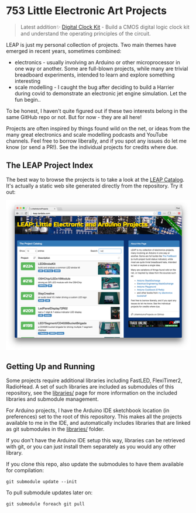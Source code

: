 # 753 Little Electronic Art Projects

> Latest addition:sparkles: [Digital Clock Kit](./Electronics101/DigitalLogic/DigitalClockKit) - Build a CMOS digital logic clock kit and understand the operating principles of the circuit.

LEAP is just my personal collection of projects.
Two main themes have emerged in recent years, sometimes combined:

* electronics - usually involving an Arduino or other microprocessor in one way or another. Some are full-blown projects, while many are trivial breadboard experiments, intended to learn and explore something interesting
* scale modelling - I caught the bug after deciding to build a Harrier during covid to demonstrate an electronic jet engine simulation. Let the fun begin..

To be honest, I haven't quite figured out if these two interests belong in the same
GitHub repo or not. But for now - they are all here!

Projects are often inspired by things found wild on the net,
or ideas from the many great electronics and scale modelling podcasts and YouTube channels.
Feel free to borrow liberally, and if you spot any issues do let me know (or send a PR!).
See the individual projects for credits where due.

## The LEAP Project Index

The best way to browse the projects is to take a look at the
[LEAP Catalog](https://leap.tardate.com/).
It's actually a static web site generated directly from the repository. Try it out:

[![leap-splash](./catalog/assets/images/leap-splash.png?raw=true)](https://leap.tardate.com/)

## Getting Up and Running

Some projects require additional libraries including FastLED, FlexiTimer2, RadioHead.
A set of such libraries are included as submodules of this repository,
see the [libraries/](./libraries) page for more information on the included libraries and submodule management.

For Arduino projects, I have the Arduino IDE sketchbook location (in preferences) set to the root of this repository.
This makes all the projects available to me in the IDE, and automatically includes libraries
that are linked as git submodules in the [libraries/](./libraries) folder.

If you don't have the Arduino IDE setup this way, libraries can be retrieved with git,
or you can just install them separately as you would any other library.

If you clone this repo, also update the submodules to have them available for compilation:

    git submodule update --init

To pull submodule updates later on:

    git submodule foreach git pull
